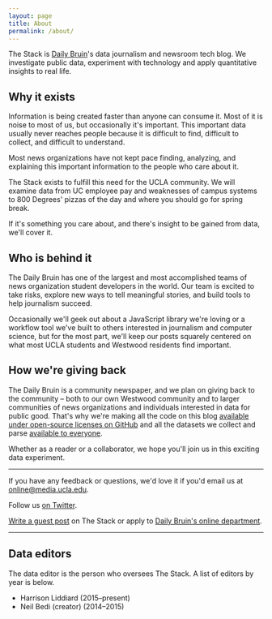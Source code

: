 ```yaml
---
layout: page
title: About
permalink: /about/
---
```


The Stack is [Daily Bruin](http://dailybruin.com/)'s data journalism and newsroom tech blog. We investigate public data, experiment with technology and apply quantitative insights to real life.

## Why it exists

Information is being created faster than anyone can consume it. Most of it is noise to most of us, but occasionally it's important. This important data usually never reaches people because it is difficult to find, difficult to collect, and difficult to understand.

Most news organizations have not kept pace finding, analyzing, and explaining this important information to the people who care about it.

The Stack exists to fulfill this need for the UCLA community. We will examine data from UC employee pay and weaknesses of campus systems to 800 Degrees' pizzas of the day and where you should go for spring break.

If it's something you care about, and there's insight to be gained from data, we'll cover it.

## Who is behind it

The Daily Bruin has one of the largest and most accomplished teams of news organization student developers in the world. Our team is excited to take risks, explore new ways to tell meaningful stories, and build tools to help journalism succeed.

Occasionally we'll geek out about a JavaScript library we're loving or a workflow tool we've built to others interested in journalism and computer science, but for the most part, we'll keep our posts squarely centered on what most UCLA students and Westwood residents find important.

## How we're giving back

The Daily Bruin is a community newspaper, and we plan on giving back to the community – both to our own Westwood community and to larger communities of news organizations and individuals interested in data for public good. That's why we're making all the code on this blog [available under open-source licenses on GitHub](https://github.com/daily-bruin/) and all the datasets we collect and parse [available to everyone](https://github.com/daily-bruin/the-stack/tree/master/datasets/).

Whether as a reader or a collaborator, we hope you'll join us in this exciting data experiment.

---

If you have any feedback or questions, we'd love it if you'd email us at [online@media.ucla.edu](online@media.ucla.edu).

Follow us [on Twitter](https://twitter.com/_thestack/).

[Write a guest post](#) on The Stack or apply to [Daily Bruin's online department](http://recruiting.dailybruin.com/applications/daily-bruin/web-developer-intern/).

---

## Data editors

The data editor is the person who oversees The Stack. A list of editors by year is below.

- Harrison Liddiard (2015–present)
- Neil Bedi (creator) (2014–2015)

